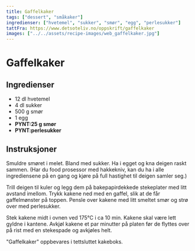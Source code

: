 ```yaml
---
title: Gaffelkaker
tags: ["dessert", "småkaker"]
ingredienser: ["hvetemel", "sukker", "smør", "egg", "perlesukker"]
tattFra: https://www.detsoteliv.no/oppskrift/gaffelkaker
images: ["../../assets/recipe-images/web_gaffelkaker.jpg"]
---
```


# Gaffelkaker

## Ingredienser

- 12 dl hvetemel
- 4 dl sukker
- 500 g smør
- 1 egg
- **PYNT:25 g smør**
- **PYNT:perlesukker**

## Instruksjoner

Smuldre smøret i melet. Bland med sukker. Ha i egget og kna deigen raskt sammen. (Har du food prosessor med hakkekniv, kan du ha i alle ingrediensene på en gang og kjøre på full hastighet til deigen samler seg.)

Trill deigen til kuler og legg dem på bakepapirdekkede stekeplater med litt avstand imellom. Trykk kakene ned med en gaffel, slik at de får gaffelmønster på toppen. Pensle over kakene med litt smeltet smør og strø over med perlesukker.

Stek kakene midt i ovnen ved 175°C i ca 10 min. Kakene skal være lett gyldne i kantene. Avkjøl kakene et par minutter på platen før de flyttes over på rist med en stekespade og avkjøles helt.

"Gaffelkaker" oppbevares i tettsluttet kakeboks.
